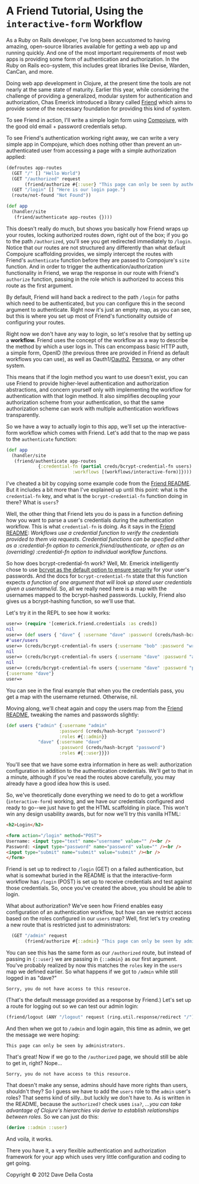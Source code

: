 # A Friend Tutorial, Using the `interactive-form` Workflow

As a Ruby on Rails developer, I've long been accustomed to having amazing, open-source libraries available for getting a web app up and running quickly. And one of the most important requirements of most web apps is providing some form of authentication and authorization.  In the Ruby on Rails eco-system, this includes great libraries like Devise, Warden, CanCan, and more.

Doing web app development in Clojure, at the present time the tools are not nearly at the same state of maturity.  Earlier this year, while considering the challenge of providing a generalized, modular system for authentication and authorization, Chas Emerick introduced a library called [Friend][1] which aims to provide some of the necessary foundation for providing this kind of system.

To see Friend in action, I'll write a simple login form using [Compojure][2], with the good old email + password credentials setup.

To see Friend's authentication working right away, we can write a very simple app in Compojure, which does nothing other than prevent an un-authenticated user from accessing a page with a simple authorization applied:

````clojure
(defroutes app-routes
  (GET "/" [] "Hello World")
  (GET "/authorized" request
       (friend/authorize #{::user} "This page can only be seen by authenticated users."))
  (GET "/login" [] "Here is our login page.")
  (route/not-found "Not Found"))

(def app
  (handler/site
   (friend/authenticate app-routes {})))
````

This doesn't really do much, but shows you basically how Friend wraps up your routes, locking authorized routes down, right out of the box; if you go to the path `/authorized`, you'll see you get redirected immediately to `/login`.  Notice that our routes are not structured any differently than what default Compojure scaffolding provides, we simply intercept the routes with Friend's `authenticate` function before they are passed to Compojure's `site` function.  And in order to trigger the authentication/authorization functionality in Friend, we wrap the response in our route with Friend's `authorize` function, passing in the role which is authorized to access this route as the first argument.

By default, Friend will hand back a redirect to the path `/login` for paths which need to be authenticated, but you can configure this in the second argument to authenticate.  Right now it's just an empty map, as you can see, but this is where you set up most of Friend's functionality outside of configuring your routes.

Right now we don't have any way to login, so let's resolve that by setting up a **workflow.**  Friend uses the concept of the workflow as a way to describe the method by which a user logs in.  This can encompass basic HTTP auth, a simple form, OpenID (the previous three are provided in Friend as default workflows you can use), as well as Oauth1/[Oauth2][3], [Persona][4], or any other system.

This means that if the login method you want to use doesn't exist, you can use Friend to provide higher-level authentication and authorization abstractions, and concern yourself only with implementing the workflow for authentication with that login method.  It also simplifies decoupling your authorization scheme from your authentication, so that the same authorization scheme can work with multiple authentication workflows transparently.

So we have a way to actually login to this app, we'll set up the interactive-form workflow which comes with Friend.  Let's add that to the map we pass to the `authenticate` function:

````clojure
(def app
  (handler/site
   (friend/authenticate app-routes
   			{:credential-fn (partial creds/bcrypt-credential-fn users)
                         :workflows [(workflows/interactive-form)]})))
````

I've cheated a bit by copying some example code from the [Friend README][1].  But it includes a bit more than I've explained up until this point: what is the `credential-fn` key, and what is the `bcrypt-credential-fn` function doing in there?  What is `users`?

Well, the other thing that Friend lets you do is pass in a function defining how you want to parse a user's credentials during the authentication workflow.  This is what `credential-fn` is doing.  As it says in the [Friend README][1]: *Workflows use a credential function to verify the credentials provided to them via requests. Credential functions can be specified either as a :credential-fn option to cemerick.friend/authenticate, or often as an (overriding) :credential-fn option to individual workflow functions.*

So how does bcrypt-credential-fn work?  Well, Mr. Emerick intelligently chose to use [bcrypt as the default option to ensure security][5] for your user's passwords.  And the docs for `bcrypt-credential-fn` state that this function expects *a function of one argument that will look up stored user credentials given a username/id*.  So, all we really need here is a map with the usernames mapped to the bcrypt-hashed passwords.  Luckily, Friend also gives us a bcrypt-hashing function, so we'll use that.

Let's try it in the REPL to see how it works:

````clojure
user=> (require '[cemerick.friend.credentials :as creds])
nil
user=> (def users { "dave" { :username "dave" :password (creds/hash-bcrypt "password") }})
#'user/users
user=> (creds/bcrypt-credential-fn users {:username "bob" :password "wrong"})
nil
user=> (creds/bcrypt-credential-fn users {:username "dave" :password "alsowrong"})
nil
user=> (creds/bcrypt-credential-fn users {:username "dave" :password "password"})
{:username "dave"}
user=> 
````

You can see in the final example that when you the credentials pass, you get a map with the username returned.  Otherwise, nil.

Moving along, we'll cheat again and copy the users map from the [Friend README][1], tweaking the names and passwords slightly:

````clojure
(def users {"admin" {:username "admin"
                    :password (creds/hash-bcrypt "password")
                    :roles #{::admin}}
            "dave" {:username "dave"
                    :password (creds/hash-bcrypt "password")
                    :roles #{::user}}})
````

You'll see that we have some extra information in here as well: authorization configuration in addition to the authentication credentials.  We'll get to that in a minute, although if you've read the routes above carefully, you may already have a good idea how this is used.

So, we've theoretically done everything we need to do to get a workflow (`interactive-form`) working, and we have our credentials configured and ready to go--we just have to get the HTML scaffolding in place.  This won't win any design usability awards, but for now we'll try this vanilla HTML:

````HTML
<h2>Login</h2>

<form action="/login" method="POST">
Username: <input type="text" name="username" value="" /><br />
Password: <input type="password" name="password" value="" /><br />
<input type="submit" name="submit" value="submit" /><br />
</form>
````

Friend is set up to redirect to `/login` (GET) on a failed authentication, but what is somewhat buried in the README is that the interactive-form workflow has `/login` (POST) is set up to receive credentials and test against those credentials.  So, once you've created the above, you should be able to login.

What about authorization?  We've seen how Friend enables easy configuration of an authentication workflow, but how can we restrict access based on the roles configured in our `users` map?  Well, first let's try creating a new route that is restricted just to administrators:

````clojure
  (GET "/admin" request
       (friend/authorize #{::admin} "This page can only be seen by administrators."))
````

You can see this has the same form as our `/authorized` route, but instead of passing in `{::user}` we are passing in `{::admin}` as our first argument.  You've probably realized by now this matches the `roles` key in the `users` map we defined earlier.  So what happens if we got to `/admin` while still logged in as "dave?"

```` 
Sorry, you do not have access to this resource.  
````

(That's the default message provided as a response by Friend.)  Let's set up a route for logging out so we can test our admin login:

````clojure
(friend/logout (ANY "/logout" request (ring.util.response/redirect "/"))) # also taken from the Friend README
````

And then when we got to `/admin` and login again, this time as admin, we get the message we were hoping:

````
This page can only be seen by administrators.
````

That's great!  Now if we go to the `/authorized` page, we should still be able to get in, right?  Nope...

````
Sorry, you do not have access to this resource.  
````

That doesn't make any sense, admins should have more rights than users, shouldn't they?  So I guess we have to add the `users` role to the `admin` user's roles?  That seems kind of silly...but luckily we don't have to.  As is written in the README, because the `authorized?` check uses `isa?`, *...you can take advantage of Clojure's hierarchies via derive to establish relationships between roles.*  So we can just do this:

````clojure
(derive ::admin ::user)
````

And voila, it works.

There you have it, a very flexible authentication and authorization framework for your app which uses very little configuration and coding to get going.

[1]: https://github.com/cemerick/friend
[2]: https://github.com/weavejester/compojure
[3]: https://github.com/ddellacosta/friend-oauth2
[4]: http://www.mozilla.org/persona/
[5]: http://codahale.com/how-to-safely-store-a-password/

Copyright © 2012 Dave Della Costa
